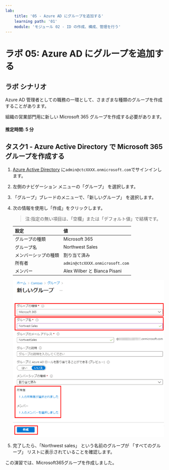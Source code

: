 ```yaml
---
lab:
    title: '05 - Azure AD にグループを追加する'
    learning path: '01'
    module: 'モジュール 02 - ID の作成、構成、管理を行う'
---
```


# ラボ 05: Azure AD にグループを追加する

## ラボ シナリオ

Azure AD 管理者としての職務の一環として、さまざまな種類のグループを作成することがあります。

組織の営業部門用に新しい Microsoft 365 グループを作成する必要があります。

#### 推定時間: 5 分

## タスク1 - Azure Active Directory で Microsoft 365 グループを作成する

1. [Azure Active Directory]( https://portal.azure.com/#blade/Microsoft_AAD_IAM/ActiveDirectoryMenuBlade/Overview) に`admin@ctcXXXX.onmicrosoft.com`でサインインします。

1. 左側のナビゲーション メニューの「グループ」 を選択します。

1. 「グループ」ブレードのメニューで、「新しいグループ」 を選択します。

1. 次の情報を使用し「作成」をクリックします。

    > 注:指定の無い項目は、「空欄」または「デフォルト値」で結構です。

    | 設定 | 値 |
    | :--- | :--- |
    | グループの種類| Microsoft 365 |
    | グループ名| Northwest Sales |
    | メンバーシップの種類| 割り当て済み|
    | 所有者| `admin@ctcXXXX.onmicrosoft.com`  |
    | メンバー| Alex Wilber と Bianca Pisani |

    ![「グループの種類」、「グループ名」、「所有者」、「メンバー」が強調表示された「新しいグループ」ブレードが表示されている画面イメージ](./media/lp1-mod2-create-o365-group.png)

1. 完了したら、「Northwest sales」 という名前のグループが 「すべてのグループ」 リストに表示されていることを確認します。



この演習では、Microsoft365グループを作成しました。

